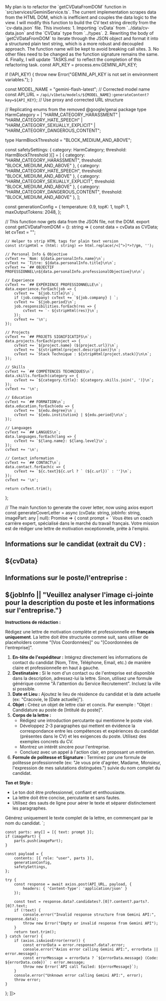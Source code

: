 <response>
  <reasoning>
    My plan is to refactor the `getCVDataFromDOM` function in `src/services/GeminiService.ts`.
    The current implementation scrapes data from the HTML DOM, which is inefficient and couples the data logic to the view.
    I will modify this function to build the CV text string directly from the `cv-data.json` file.
    This involves:
    1.  Importing `cvData` from `../data/cv-data.json` and the `CVData` type from `../types`.
    2.  Rewriting the body of `getCVDataFromDOM` to iterate through the JSON object and format it into a structured plain text string, which is a more robust and decoupled approach. The function name will be kept to avoid breaking call sites.
    3.  No other files need to be changed as the function signature remains the same.
    4.  Finally, I will update `TASKS.md` to reflect the completion of this refactoring task.
  </reasoning>
  <modifications>
    <file path="TASKS.md">
      <![CDATA[
- [x] Fix CORS error when calling Gemini API
- [x] Add a button to combine the CV and cover letter in the same PDF on different pages.
- [x] Refactor CV data retrieval to use JSON data directly instead of scraping the DOM.
]]>
    </file>
    <file path="src/services/GeminiService.ts">
      <![CDATA[
import axios from 'axios';
import cvData from '../data/cv-data.json';
import { CVData } from '../types';

const API_KEY = process.env.GEMINI_API_KEY;

if (!API_KEY) {
  throw new Error("GEMINI_API_KEY is not set in environment variables.");
}

const MODEL_NAME = "gemini-flash-latest"; // Corrected model name
const API_URL = `/api/v1beta/models/${MODEL_NAME}:generateContent?key=${API_KEY}`; // Use proxy and corrected URL structure

// Replicating enums from the removed @google/genai package
type HarmCategory =
  | "HARM_CATEGORY_HARASSMENT"
  | "HARM_CATEGORY_HATE_SPEECH"
  | "HARM_CATEGORY_SEXUALLY_EXPLICIT"
  | "HARM_CATEGORY_DANGEROUS_CONTENT";

type HarmBlockThreshold = "BLOCK_MEDIUM_AND_ABOVE";

const safetySettings: { category: HarmCategory; threshold: HarmBlockThreshold }[] = [
  { category: "HARM_CATEGORY_HARASSMENT", threshold: "BLOCK_MEDIUM_AND_ABOVE" },
  { category: "HARM_CATEGORY_HATE_SPEECH", threshold: "BLOCK_MEDIUM_AND_ABOVE" },
  { category: "HARM_CATEGORY_SEXUALLY_EXPLICIT", threshold: "BLOCK_MEDIUM_AND_ABOVE" },
  { category: "HARM_CATEGORY_DANGEROUS_CONTENT", threshold: "BLOCK_MEDIUM_AND_ABOVE" },
];

const generationConfig = {
  temperature: 0.9,
  topK: 1,
  topP: 1,
  maxOutputTokens: 2048,
};

// This function now gets data from the JSON file, not the DOM.
export const getCVDataFromDOM = (): string => {
    const data = cvData as CVData;
    let cvText = "";

    // Helper to strip HTML tags for plain text version
    const stripHtml = (html: string) => html.replace(/<[^>]*>?/gm, '');

    // Personal Info & Objective
    cvText += `Nom: ${data.personalInfo.name}\n`;
    cvText += `Titre: ${data.personalInfo.title}\n\n`;
    cvText += `## OBJECTIF PROFESSIONNEL\n${data.personalInfo.professionalObjective}\n\n`;

    // Experience
    cvText += `## EXPÉRIENCE PROFESSIONNELLE\n`;
    data.experience.forEach(job => {
        cvText += `${job.title}\n`;
        if (job.company) cvText += `${job.company} | `;
        cvText += `${job.period}\n`;
        job.responsibilities.forEach(res => {
            cvText += `- ${stripHtml(res)}\n`;
        });
        cvText += '\n';
    });

    // Projects
    cvText += `## PROJETS SIGNIFICATIFS\n`;
    data.projects.forEach(project => {
        cvText += `${project.name} (${project.url})\n`;
        cvText += `${stripHtml(project.description)}\n`;
        cvText += `Stack Technique : ${stripHtml(project.stack)}\n\n`;
    });

    // Skills
    cvText += `## COMPÉTENCES TECHNIQUES\n`;
    data.skills.forEach(category => {
        cvText += `${category.title}: ${category.skills.join(', ')}\n`;
    });
    cvText += '\n';

    // Education
    cvText += `## FORMATION\n`;
    data.education.forEach(edu => {
        cvText += `${edu.degree}\n`;
        cvText += `${edu.institution} | ${edu.period}\n\n`;
    });
    
    // Languages
    cvText += `## LANGUES\n`;
    data.languages.forEach(lang => {
        cvText += `${lang.name}: ${lang.level}\n`;
    });
    cvText += '\n';
    
    // Contact information
    cvText += `## CONTACT\n`;
    data.contact.forEach(c => {
        cvText += `${c.text}${c.url ? ` (${c.url})` : ''}\n`;
    });
    cvText += '\n';

    return cvText.trim();
};

// The main function to generate the cover letter, now using axios
export const generateCoverLetter = async (cvData: string, jobInfo: string, imagePart: any | null): Promise<string> => {
    const prompt = `
Vous êtes un coach carrière expert, spécialisé dans le marché du travail français. Votre mission est de rédiger une lettre de motivation exceptionnelle, prête à l'emploi.

**Informations sur le candidat (extrait du CV) :**
---
${cvData}
---

**Informations sur le poste/l'entreprise :**
---
${jobInfo || "Veuillez analyser l'image ci-jointe pour la description du poste et les informations sur l'entreprise."}
---

**Instructions de rédaction :**

Rédigez une lettre de motivation complète et professionnelle en **français uniquement**. La lettre doit être structurée comme suit, sans utiliser de placeholders comme "[Vos Coordonnées]" ou "[Coordonnées de l'entreprise]".

1.  **En-tête de l'expéditeur :** Intégrez directement les informations de contact du candidat (Nom, Titre, Téléphone, Email, etc.) de manière claire et professionnelle en haut à gauche.
2.  **Destinataire :** Si le nom d'un contact ou de l'entreprise est disponible dans la description, adressez-lui la lettre. Sinon, utilisez une formule générique comme "À l'attention du Service Recrutement". Incluez la ville si possible.
3.  **Date et Lieu :** Ajoutez le lieu de résidence du candidat et la date actuelle (ex: "Cracovie, le [Date actuelle]").
4.  **Objet :** Créez un objet de lettre clair et concis. Par exemple : "Objet : Candidature au poste de [Intitulé du poste]".
5.  **Corps de la lettre :**
    *   Rédigez une introduction percutante qui mentionne le poste visé.
    *   Développez 2-3 paragraphes qui mettent en évidence la correspondance entre les compétences et expériences du candidat (présentes dans le CV) et les exigences du poste. Utilisez des exemples concrets du CV.
    *   Montrez un intérêt sincère pour l'entreprise.
    *   Concluez avec un appel à l'action clair, en proposant un entretien.
6.  **Formule de politesse et Signature :** Terminez par une formule de politesse professionnelle (ex: "Je vous prie d'agréer, Madame, Monsieur, l'expression de mes salutations distinguées.") suivie du nom complet du candidat.

**Ton et Style :**
*   Le ton doit être professionnel, confiant et enthousiaste.
*   La lettre doit être concise, percutante et sans fautes.
*   Utilisez des sauts de ligne pour aérer le texte et séparer distinctement les paragraphes.

Générez uniquement le texte complet de la lettre, en commençant par le nom du candidat.
`;

    const parts: any[] = [{ text: prompt }];
    if (imagePart) {
        parts.push(imagePart);
    }

    const payload = {
        contents: [{ role: "user", parts }],
        generationConfig,
        safetySettings,
    };

    try {
        const response = await axios.post(API_URL, payload, {
            headers: { 'Content-Type': 'application/json' }
        });

        const text = response.data?.candidates?.[0]?.content?.parts?.[0]?.text;
        if (!text) {
            console.error("Invalid response structure from Gemini API:", response.data);
            throw new Error("Empty or invalid response from Gemini API");
        }
        return text.trim();
    } catch (error) {
        if (axios.isAxiosError(error)) {
            const errorData = error.response?.data?.error;
            console.error("Axios error calling Gemini API:", errorData || error.message);
            const errorMessage = errorData ? `${errorData.message} (Code: ${errorData.code})` : error.message;
            throw new Error(`API call failed: ${errorMessage}`);
        }
        console.error("Unknown error calling Gemini API:", error);
        throw error;
    }
};
]]>
    </file>
  </modifications>
</response>